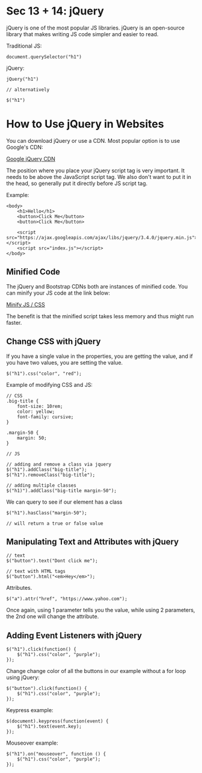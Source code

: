 # Sec 13 + 14: jQuery

jQuery is one of the most popular JS libraries. jQuery is an open-source library that makes writing JS code simpler and easier to read. 

Traditional JS:

```
document.querySelector("h1")
```

jQuery:

```
jQuery("h1")

// alternatively

$("h1")
```

# How to Use jQuery in Websites

You can download jQuery or use a CDN. Most popular option is to use Google's CDN:

[Google jQuery CDN](https://developers.google.com/speed/libraries/#jquery)

The position where you place your jQuery script tag is very important. It needs to be above the JavaScript script tag. We also don't want to put it in the head, so generally put it directly before JS script tag. 

Example:

```
<body>
    <h1>Hello</h1>
    <button>Click Me</button>
    <button>Click Me</button>

    <script src="https://ajax.googleapis.com/ajax/libs/jquery/3.4.0/jquery.min.js"></script>
    <script src="index.js"></script>
</body>
```

## Minified Code

The jQuery and Bootstrap CDNs both are instances of minified code. You can minify your JS code at the link below:

[Minify JS / CSS](https://www.minifier.org/)

The benefit is that the minified script takes less memory and thus might run faster. 


## Change CSS with jQuery

If you have a single value in the properties, you are getting the value, and if you have two values, you are setting the value. 

```
$("h1").css("color", "red");
```

Example of modifying CSS and JS:

```
// CSS
.big-title {
    font-size: 10rem;
    color: yellow;
    font-family: cursive;
}

.margin-50 {
    margin: 50;
}

// JS

// adding and remove a class via jquery
$("h1").addClass("big-title");
$("h1").removeClass("big-title");

// adding multiple classes
$("h1)").addClass("big-title margin-50");
```

We can query to see if our element has a class

```
$("h1").hasClass("margin-50");

// will return a true or false value
```

## Manipulating Text and Attributes with jQuery

```
// text
$("button").text("Dont click me");

// text with HTML tags
$("button").html("<em>Hey</em>");
```


Attributes.

```
$("a").attr("href", "https://www.yahoo.com");
```

Once again, using 1 parameter tells you the value, while using 2 parameters, the 2nd one will change the attribute. 


## Adding Event Listeners with jQuery

```
$("h1").click(function() {
    $("h1").css("color", "purple");
});
```

Change change color of all the buttons in our example without a for loop using jQuery:

```
$("button").click(function() {
    $("h1").css("color", "purple");
});
```
Keypress example:

```
$(document).keypress(function(event) {
    $("h1").text(event.key);
});
```

Mouseover example:

```
$("h1").on("mouseover", function () {
    $("h1").css("color", "purple");
});
```








